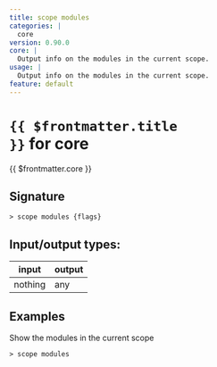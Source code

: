```yaml
---
title: scope modules
categories: |
  core
version: 0.90.0
core: |
  Output info on the modules in the current scope.
usage: |
  Output info on the modules in the current scope.
feature: default
---
```


<!-- This file is automatically generated. Please edit the command in https://github.com/nushell/nushell instead. -->

# <code>{{ $frontmatter.title }}</code> for core

<div class='command-title'>{{ $frontmatter.core }}</div>

## Signature

`> scope modules {flags} `

## Input/output types:

| input   | output |
| ------- | ------ |
| nothing | any    |

## Examples

Show the modules in the current scope

```nushell
> scope modules

```
